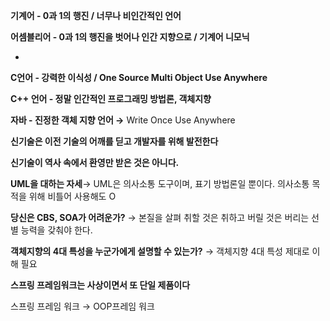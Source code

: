 **기계어 - 0과 1의 행진 / 너무나 비인간적인 언어**

**어셈블리어 - 0과 1의 행진을 벗어나 인간 지향으로 / 기계어 니모닉**

-

**C언어 - 강력한 이식성 / One Source Multi Object Use Anywhere**

**C++ 언어 - 정말 인간적인 프로그래밍 방법론, 객체지향**

**자바 - 진정한 객체 지향 언어 →** Write Once Use Anywhere

**신기술은 이전 기술의 어깨를 딛고 개발자를 위해 발전한다**

**신기술이 역사 속에서 환영만 받은 것은 아니다.**

**UML을 대하는 자세**→ UML은 의사소통 도구이며, 표기 방법론일 뿐이다. 의사소통 목적을 위해 비틀어 사용해도 O

**당신은 CBS, SOA가 어려운가?** → 본질을 살펴 취할 것은 취하고 버릴 것은 버리는 선별 능력을 갖춰야 한다.

**객체지향의 4대 특성을 누군가에게 설명할 수 있는가?** → 객체지향 4대 특성 제대로 이해 필요

**스프링 프레임워크는 사상이면서 또 단일 제품이다**

스프링 프레임 워크 → OOP프레임 워크
